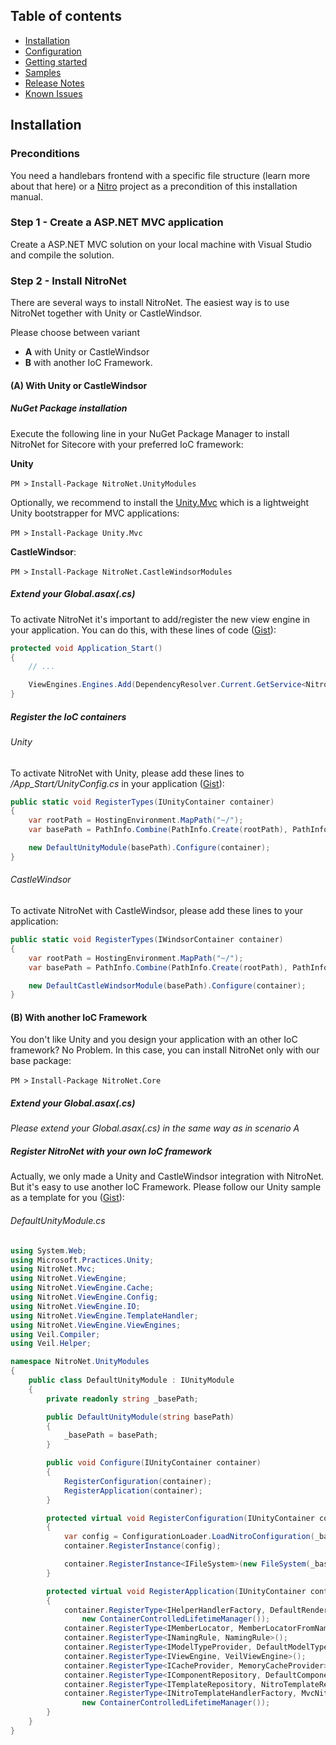 ## Table of contents
- [Installation](installation.md)
- [Configuration](configuration.md)
- [Getting started](getting-started.md)
- [Samples](samples.md)
- [Release Notes](https://github.com/namics/NitroNet/releases)
- [Known Issues](known-issues.md)

## Installation

### Preconditions
You need a handlebars frontend with a specific file structure (learn more about that here) or a [Nitro](https://github.com/namics/generator-nitro/) project as a precondition of this installation manual.

### Step 1 - Create a ASP.NET MVC application
Create a ASP.NET MVC solution on your local machine with Visual Studio and compile the solution.

### Step 2 - Install NitroNet
There are several ways to install NitroNet. The easiest way is to use NitroNet together with Unity or CastleWindsor.

Please choose between variant
* **A** with Unity or CastleWindsor
* **B** with another IoC Framework.

#### (A) With Unity or CastleWindsor

##### NuGet Package installation

Execute the following line in your NuGet Package Manager to install NitroNet for Sitecore with your preferred IoC framework:

**Unity**

`PM >` `Install-Package NitroNet.UnityModules`

Optionally, we recommend to install the [Unity.Mvc](https://www.nuget.org/packages/Unity.Mvc/) which is a lightweight Unity bootstrapper for MVC applications:

`PM >` `Install-Package Unity.Mvc`

**CastleWindsor**:

`PM >` `Install-Package NitroNet.CastleWindsorModules`


##### Extend your Global.asax(.cs)
To activate NitroNet it's important to add/register the new view engine in your application. You can do this, with these lines of code ([Gist](https://gist.github.com/hombreDelPez/40320c444a6ac4ba39d0040eaf25fdcb)):

```csharp
protected void Application_Start()
{
	// ...

	ViewEngines.Engines.Add(DependencyResolver.Current.GetService<NitroNetViewEngine>());
}
```

##### Register the IoC containers
###### Unity
To activate NitroNet with Unity, please add these lines to */App_Start/UnityConfig.cs* in your application ([Gist](https://gist.github.com/hombreDelPez/81ad0980c560f8c0e5acca9bef1280b1)):

```csharp
public static void RegisterTypes(IUnityContainer container)
{
	var rootPath = HostingEnvironment.MapPath("~/");
	var basePath = PathInfo.Combine(PathInfo.Create(rootPath), PathInfo.Create(ConfigurationManager.AppSettings["NitroNet.BasePath"])).ToString();

	new DefaultUnityModule(basePath).Configure(container);
}
```

###### CastleWindsor
To activate NitroNet with CastleWindsor, please add these lines to your application:

```csharp
public static void RegisterTypes(IWindsorContainer container)
{
	var rootPath = HostingEnvironment.MapPath("~/");
	var basePath = PathInfo.Combine(PathInfo.Create(rootPath), PathInfo.Create(ConfigurationManager.AppSettings["NitroNet.BasePath"])).ToString();

	new DefaultCastleWindsorModule(basePath).Configure(container);
}
```

#### (B) With another IoC Framework
You don't like Unity and you design your application with an other IoC framework? No Problem.
In this case, you can install NitroNet only with our base package:

`PM >` `Install-Package NitroNet.Core`

##### Extend your Global.asax(.cs)
*Please extend your Global.asax(.cs) in the same way as in scenario A*

##### Register NitroNet with your own IoC framework
Actually, we only made a Unity and CastleWindsor integration with NitroNet. But it's easy to use another IoC Framework.
Please follow our Unity sample as a template for you ([Gist](https://gist.github.com/daniiiol/036be44e535768fac2df5eec0aff9180)):

###### DefaultUnityModule.cs

```csharp
using System.Web;
using Microsoft.Practices.Unity;
using NitroNet.Mvc;
using NitroNet.ViewEngine;
using NitroNet.ViewEngine.Cache;
using NitroNet.ViewEngine.Config;
using NitroNet.ViewEngine.IO;
using NitroNet.ViewEngine.TemplateHandler;
using NitroNet.ViewEngine.ViewEngines;
using Veil.Compiler;
using Veil.Helper;

namespace NitroNet.UnityModules
{
    public class DefaultUnityModule : IUnityModule
    {
        private readonly string _basePath;

        public DefaultUnityModule(string basePath)
        {
            _basePath = basePath;
        }

        public void Configure(IUnityContainer container)
        {
            RegisterConfiguration(container);
            RegisterApplication(container);
        }

        protected virtual void RegisterConfiguration(IUnityContainer container)
        {
            var config = ConfigurationLoader.LoadNitroConfiguration(_basePath);
            container.RegisterInstance(config);

            container.RegisterInstance<IFileSystem>(new FileSystem(_basePath, config));
        }

        protected virtual void RegisterApplication(IUnityContainer container)
        {
            container.RegisterType<IHelperHandlerFactory, DefaultRenderingHelperHandlerFactory>(
                new ContainerControlledLifetimeManager());
            container.RegisterType<IMemberLocator, MemberLocatorFromNamingRule>();
            container.RegisterType<INamingRule, NamingRule>();
            container.RegisterType<IModelTypeProvider, DefaultModelTypeProvider>();
            container.RegisterType<IViewEngine, VeilViewEngine>();
            container.RegisterType<ICacheProvider, MemoryCacheProvider>();
            container.RegisterType<IComponentRepository, DefaultComponentRepository>(new ContainerControlledLifetimeManager());
            container.RegisterType<ITemplateRepository, NitroTemplateRepository>(new ContainerControlledLifetimeManager());
            container.RegisterType<INitroTemplateHandlerFactory, MvcNitroTemplateHandlerFactory>(
                new ContainerControlledLifetimeManager());
        }
    }
}
```